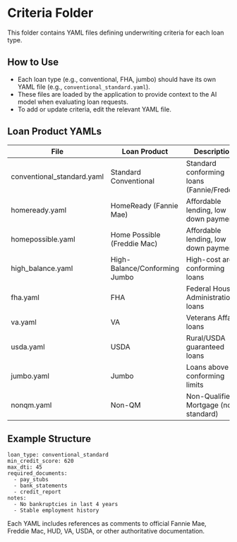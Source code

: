 # Criteria Folder

This folder contains YAML files defining underwriting criteria for each loan type.

## How to Use
- Each loan type (e.g., conventional, FHA, jumbo) should have its own YAML file (e.g., `conventional_standard.yaml`).
- These files are loaded by the application to provide context to the AI model when evaluating loan requests.
- To add or update criteria, edit the relevant YAML file.

## Loan Product YAMLs
| File                      | Loan Product                  | Description                                 |
|--------------------------|-------------------------------|---------------------------------------------|
| conventional_standard.yaml| Standard Conventional         | Standard conforming loans (Fannie/Freddie)  |
| homeready.yaml            | HomeReady (Fannie Mae)        | Affordable lending, low down payment        |
| homepossible.yaml         | Home Possible (Freddie Mac)   | Affordable lending, low down payment        |
| high_balance.yaml         | High-Balance/Conforming Jumbo | High-cost area conforming loans             |
| fha.yaml                  | FHA                           | Federal Housing Administration loans        |
| va.yaml                   | VA                            | Veterans Affairs loans                      |
| usda.yaml                 | USDA                          | Rural/USDA guaranteed loans                 |
| jumbo.yaml                | Jumbo                         | Loans above conforming limits               |
| nonqm.yaml                | Non-QM                        | Non-Qualified Mortgage (non-standard)       |

## Example Structure
```
loan_type: conventional_standard
min_credit_score: 620
max_dti: 45
required_documents:
  - pay_stubs
  - bank_statements
  - credit_report
notes:
  - No bankruptcies in last 4 years
  - Stable employment history
```

Each YAML includes references as comments to official Fannie Mae, Freddie Mac, HUD, VA, USDA, or other authoritative documentation. 